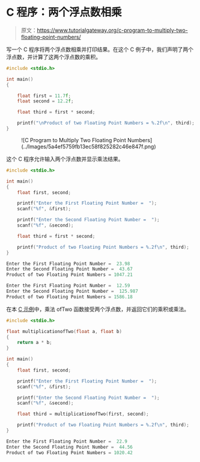 # C 程序：两个浮点数相乘

> 原文：<https://www.tutorialgateway.org/c-program-to-multiply-two-floating-point-numbers/>

写一个 C 程序将两个浮点数相乘并打印结果。在这个 C 例子中，我们声明了两个浮点数，并计算了这两个浮点数的乘积。

```c
#include <stdio.h>

int main()
{

	float first = 11.7f;
	float second = 12.2f;

	float third = first * second;

	printf("\nProduct of two Floating Point Numbers = %.2f\n", third);
}
```

<figure class="wp-block-image size-large">![C Program to Multiply Two Floating Point Numbers](../Images/5a4ef5759fb13ec58f825282c46e847f.png)</figure>

这个 C 程序允许输入两个浮点数并显示乘法结果。

```c
#include <stdio.h>

int main()
{
	float first, second;

	printf("Enter the First Floating Point Number =  ");
	scanf("%f", &first);

	printf("Enter the Second Floating Point Number =  ");
	scanf("%f", &second);

	float third = first * second;

	printf("Product of two Floating Point Numbers = %.2f\n", third);
}
```

```c
Enter the First Floating Point Number =  23.98
Enter the Second Floating Point Number =  43.67
Product of two Floating Point Numbers = 1047.21

Enter the First Floating Point Number =  12.59
Enter the Second Floating Point Number =  125.987
Product of two Floating Point Numbers = 1586.18
```

在本 [C 示例](https://www.tutorialgateway.org/c-programming-examples/)中，乘法 ofTwo 函数接受两个浮点数，并返回它们的乘积或乘法。

```c
#include <stdio.h>

float multiplicationofTwo(float a, float b)
{
	return a * b;
}

int main()
{
	float first, second;

	printf("Enter the First Floating Point Number =  ");
	scanf("%f", &first);

	printf("Enter the Second Floating Point Number =  ");
	scanf("%f", &second);

	float third = multiplicationofTwo(first, second);

	printf("Product of two Floating Point Numbers = %.2f\n", third);
}
```

```c
Enter the First Floating Point Number =  22.9
Enter the Second Floating Point Number =  44.56
Product of two Floating Point Numbers = 1020.42
```